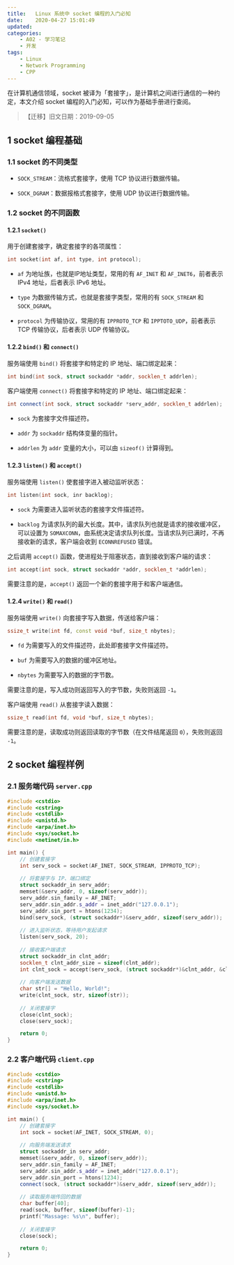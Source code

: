```yaml
---
title:   Linux 系统中 socket 编程的入门必知
date:    2020-04-27 15:01:49
updated:
categories:
    - A02 - 学习笔记
    - 开发
tags:
    - Linux
    - Network Programming
    - CPP
---
```


在计算机通信领域，socket 被译为「套接字」，是计算机之间进行通信的一种约定，本文介绍 socket 编程的入门必知，可以作为基础手册进行查阅。

<!-- more -->

> 【迁移】旧文日期：2019-09-05

## 1 socket 编程基础

### 1.1 socket 的不同类型

- `SOCK_STREAM`：流格式套接字，使用 TCP 协议进行数据传输。

- `SOCK_DGRAM`：数据报格式套接字，使用 UDP 协议进行数据传输。

### 1.2 socket 的不同函数

#### 1.2.1 `socket()`

用于创建套接字，确定套接字的各项属性：

```cpp
int socket(int af, int type, int protocol);
```

- `af` 为地址族，也就是IP地址类型，常用的有 `AF_INET` 和 `AF_INET6`，前者表示 IPv4 地址，后者表示 IPv6 地址。

- `type` 为数据传输方式，也就是套接字类型，常用的有 `SOCK_STREAM` 和 `SOCK_DGRAM`。

- `protocol` 为传输协议，常用的有 `IPPROTO_TCP` 和 `IPPTOTO_UDP`，前者表示 TCP 传输协议，后者表示 UDP 传输协议。

#### 1.2.2 `bind()` 和 `connect()`

服务端使用 `bind()` 将套接字和特定的 IP 地址、端口绑定起来：

```cpp
int bind(int sock, struct sockaddr *addr, socklen_t addrlen);
```

客户端使用 `connect()` 将套接字和特定的 IP 地址、端口绑定起来：

```cpp
int connect(int sock, struct sockaddr *serv_addr, socklen_t addrlen);
```

- `sock` 为套接字文件描述符。

- `addr` 为 `sockaddr` 结构体变量的指针。

- `addrlen` 为 `addr` 变量的大小，可以由 `sizeof()` 计算得到。

#### 1.2.3 `listen()` 和 `accept()`

服务端使用 `listen()` 使套接字进入被动监听状态：

```cpp
int listen(int sock, inr backlog);
```

- `sock` 为需要进入监听状态的套接字文件描述符。

- `backlog` 为请求队列的最大长度。其中，请求队列也就是请求的接收缓冲区，可以设置为 `SOMAXCONN`，由系统决定请求队列长度。当请求队列已满时，不再接收新的请求，客户端会收到 `ECONNREFUSED` 错误。

之后调用 `accept()` 函数，使进程处于阻塞状态，直到接收到客户端的请求：

```cpp
int accept(int sock, struct sockaddr *addr, socklen_t *addrlen);
```

需要注意的是，`accept()` 返回一个新的套接字用于和客户端通信。

#### 1.2.4 `write()` 和 `read()`

服务端使用 `write()` 向套接字写入数据，传送给客户端：

```cpp
ssize_t write(int fd, const void *buf, size_t nbytes);
```

- `fd` 为需要写入的文件描述符，此处即套接字文件描述符。

- `buf` 为需要写入的数据的缓冲区地址。

- `nbytes` 为需要写入的数据的字节数。

需要注意的是，写入成功则返回写入的字节数，失败则返回 `-1`。

客户端使用 `read()` 从套接字读入数据：

```cpp
ssize_t read(int fd, void *buf, size_t nbytes);
```

需要注意的是，读取成功则返回读取的字节数（在文件结尾返回 `0`），失败则返回 `-1`。

## 2 socket 编程样例

### 2.1 服务端代码 `server.cpp`

```cpp
#include <cstdio>
#include <cstring>
#include <cstdlib>
#include <unistd.h>
#include <arpa/inet.h>
#include <sys/socket.h>
#include <netinet/in.h>

int main() {
    // 创建套接字
    int serv_sock = socket(AF_INET, SOCK_STREAM, IPPROTO_TCP);
	
    // 将套接字与 IP、端口绑定
    struct sockaddr_in serv_addr;
    memset(&serv_addr, 0, sizeof(serv_addr));
    serv_addr.sin_family = AF_INET;
    serv_addr.sin_addr.s_addr = inet_addr("127.0.0.1");
    serv_addr.sin_port = htons(1234);
    bind(serv_sock, (struct sockaddr*)&serv_addr, sizeof(serv_addr));
	
    // 进入监听状态，等待用户发起请求
    listen(serv_sock, 20);
	
    // 接收客户端请求
    struct sockaddr_in clnt_addr;
    socklen_t clnt_addr_size = sizeof(clnt_addr);
    int clnt_sock = accept(serv_sock, (struct sockaddr*)&clnt_addr, &clnt_addr_size);
	
    // 向客户端发送数据
    char str[] = "Hello, World!";
    write(clnt_sock, str, sizeof(str));
	
    // 关闭套接字
    close(clnt_sock);
    close(serv_sock);

    return 0;
}
```

### 2.2 客户端代码 `client.cpp`

```cpp
#include <cstdio>
#include <cstring>
#include <cstdlib>
#include <unistd.h>
#include <arpa/inet.h>
#include <sys/socket.h>

int main() {
    // 创建套接字
    int sock = socket(AF_INET, SOCK_STREAM, 0);
	
    // 向服务端发送请求
    struct sockaddr_in serv_addr;
    memset(&serv_addr, 0, sizeof(serv_addr));
    serv_addr.sin_family = AF_INET;
    serv_addr.sin_addr.s_addr = inet_addr("127.0.0.1");
    serv_addr.sin_port = htons(1234);
    connect(sock, (struct sockaddr*)&serv_addr, sizeof(serv_addr));
	
    // 读取服务端传回的数据
    char buffer[40];
    read(sock, buffer, sizeof(buffer)-1);
    printf("Massage: %s\n", buffer);
	
    // 关闭套接字
    close(sock);

    return 0;
}
```

